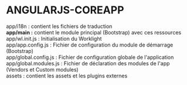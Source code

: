 # ANGULARJS-COREAPP

app/i18n : contient les fichiers de traduction <br />
<strong>app/main :</strong> contient le module principal (Bootstrap) avec ces ressources <br />
app/wl.init.js : Initialisation du Worklight <br />
app/app.config.js : Fichier de configuration du module de démarrage (Bootstrap) <br />
app/global.config.js : Fichier de configuration globale de l'application <br />
app/global.modules.js : Fichier de déclaration des modules de l'app (Vendors et Custom modules) <br />
assets : contient les assets et les plugins externes <br />

